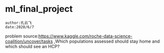 # ml_final_project
    author:孔云飞
    date:2020/6/7
problem source:https://www.kaggle.com/roche-data-science-coalition/uncover/tasks ,Which populations assessed should stay home and which should see an HCP?
